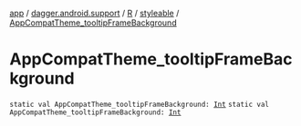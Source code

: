 [app](../../../index.md) / [dagger.android.support](../../index.md) / [R](../index.md) / [styleable](index.md) / [AppCompatTheme_tooltipFrameBackground](./-app-compat-theme_tooltip-frame-background.md)

# AppCompatTheme_tooltipFrameBackground

`static val AppCompatTheme_tooltipFrameBackground: `[`Int`](https://kotlinlang.org/api/latest/jvm/stdlib/kotlin/-int/index.html)
`static val AppCompatTheme_tooltipFrameBackground: `[`Int`](https://kotlinlang.org/api/latest/jvm/stdlib/kotlin/-int/index.html)
